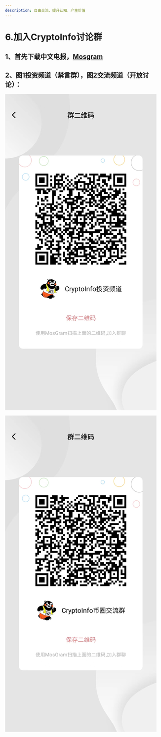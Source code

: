 ```yaml
---
description: 自由交流，提升认知，产生价值
---
```


# 6.加入CryptoInfo讨论群

## 1、首先下载中文电报，[Mosgram](https://www.mosgram.com/)

## 2、图1投资频道（禁言群），图2交流频道（开放讨论）：

![](../.gitbook/assets/3766cea7c089126df5ce741c58ca3b6.jpg)

![](../.gitbook/assets/1193f3abc636dcb78d429814bc6418b.jpg)

